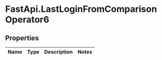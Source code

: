 # FastApi.LastLoginFromComparisonOperator6

## Properties
Name | Type | Description | Notes
------------ | ------------- | ------------- | -------------
